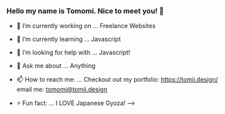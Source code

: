 ### Hello my name is Tomomi. Nice to meet you! 👋


- 🔭 I’m currently working on ... Freelance Websites
- 🌱 I’m currently learning ... Javascript
- 🤔 I’m looking for help with ... Javascript!
- 💬 Ask me about ... Anything
- 📫 How to reach me: ... Checkout out my portfolio: https://tomii.design/ email me: tomomi@tomii.design

- ⚡ Fun fact: ... I LOVE Japanese Gyoza!
-->
